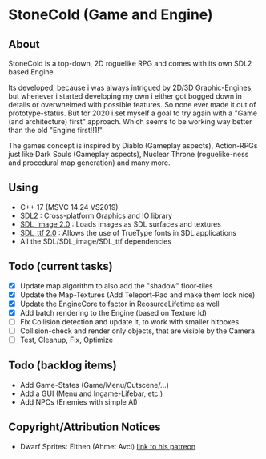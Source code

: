StoneCold (Game and Engine)
===========================

About
--------

StoneCold is a top-down, 2D roguelike RPG and comes with its own SDL2 based Engine. 

Its developed, because i was always intrigued by 2D/3D Graphic-Engines, but whenever i started developing my own i either got bogged down in details or overwhelmed with possible features. So none ever made it out of prototype-status. But for 2020 i set myself a goal to try again with a "Game (and architecture) first" approach. Which seems to be working way better than the old "Engine first!!1!".

The games concept is inspired by Diablo (Gameplay aspects), Action-RPGs just like Dark Souls (Gameplay aspects), Nuclear Throne (roguelike-ness and procedural map generation) and many more.

Using
--------

- C++ 17 (MSVC 14.24 VS2019)
- [SDL2](https://www.libsdl.org/index.php) : Cross-platform Graphics and IO library
- [SDL_image 2.0](https://www.libsdl.org/projects/SDL_image/) : Loads images as SDL surfaces and textures
- [SDL_ttf 2.0](https://www.libsdl.org/projects/SDL_ttf/) : Allows the use of TrueType fonts in SDL applications
- All the SDL/SDL_image/SDL_ttf dependencies

Todo (current tasks)
------------

- [x] Update map algorithm to also add the "shadow" floor-tiles
- [x] Update the Map-Textures (Add Teleport-Pad and make them look nice)
- [x] Update the EngineCore to factor in ReosurceLifetime as well
- [x] Add batch rendering to the Engine (based on Texture Id)
- [ ] Fix Collision detection and update it, to work with smaller hitboxes
- [ ] Collision-check and render only objects, that are visible by the Camera
- [ ] Test, Cleanup, Fix, Optimize

Todo (backlog items)
--------------------
- Add Game-States (Game/Menu/Cutscene/...)
- Add a GUI (Menu and Ingame-Lifebar, etc.)
- Add NPCs (Enemies with simple AI)

Copyright/Attribution Notices
-----------------------------

- Dwarf Sprites: Elthen (Ahmet Avci) [link to his patreon](https://www.patreon.com/elthen)

